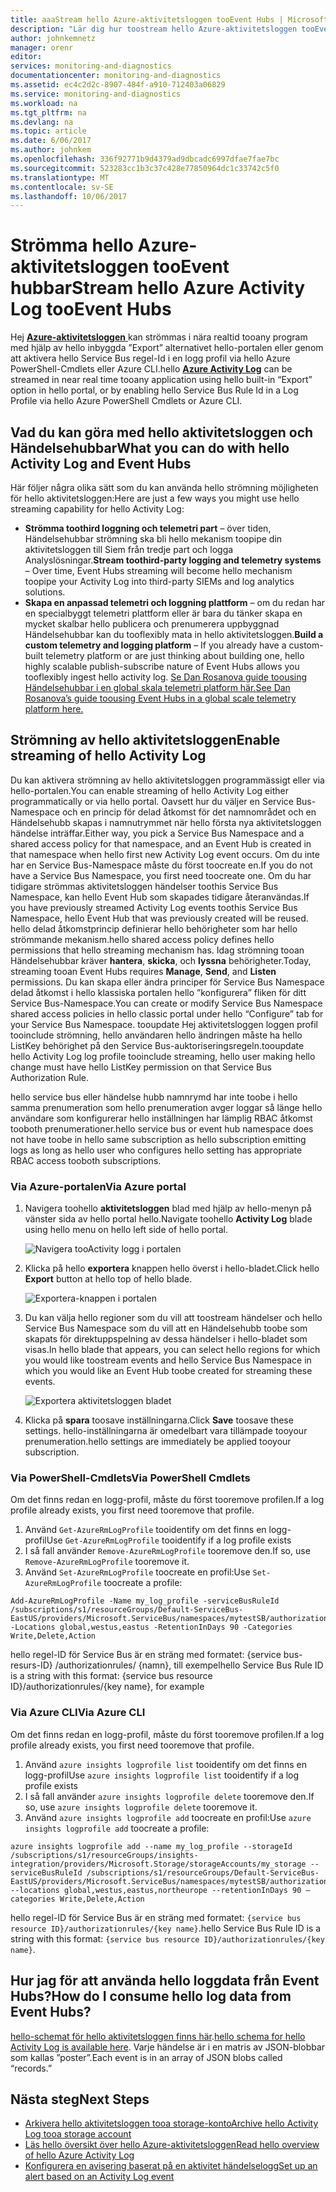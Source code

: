 ```yaml
---
title: aaaStream hello Azure-aktivitetsloggen tooEvent Hubs | Microsoft Docs
description: "Lär dig hur toostream hello Azure-aktivitetsloggen tooEvent Hubs."
author: johnkemnetz
manager: orenr
editor: 
services: monitoring-and-diagnostics
documentationcenter: monitoring-and-diagnostics
ms.assetid: ec4c2d2c-8907-484f-a910-712403a06829
ms.service: monitoring-and-diagnostics
ms.workload: na
ms.tgt_pltfrm: na
ms.devlang: na
ms.topic: article
ms.date: 6/06/2017
ms.author: johnkem
ms.openlocfilehash: 336f92771b9d4379ad9dbcadc6997dfae7fae7bc
ms.sourcegitcommit: 523283cc1b3c37c428e77850964dc1c33742c5f0
ms.translationtype: MT
ms.contentlocale: sv-SE
ms.lasthandoff: 10/06/2017
---
```

# <a name="stream-hello-azure-activity-log-tooevent-hubs"></a><span data-ttu-id="2efb6-103">Strömma hello Azure-aktivitetsloggen tooEvent hubbar</span><span class="sxs-lookup"><span data-stu-id="2efb6-103">Stream hello Azure Activity Log tooEvent Hubs</span></span>
<span data-ttu-id="2efb6-104">Hej [ **Azure-aktivitetsloggen** ](monitoring-overview-activity-logs.md) kan strömmas i nära realtid tooany program med hjälp av hello inbyggda ”Export” alternativet hello-portalen eller genom att aktivera hello Service Bus regel-Id i en logg profil via hello Azure PowerShell-Cmdlets eller Azure CLI.</span><span class="sxs-lookup"><span data-stu-id="2efb6-104">hello [**Azure Activity Log**](monitoring-overview-activity-logs.md) can be streamed in near real time tooany application using hello built-in “Export” option in hello portal, or by enabling hello Service Bus Rule Id in a Log Profile via hello Azure PowerShell Cmdlets or Azure CLI.</span></span>

## <a name="what-you-can-do-with-hello-activity-log-and-event-hubs"></a><span data-ttu-id="2efb6-105">Vad du kan göra med hello aktivitetsloggen och Händelsehubbar</span><span class="sxs-lookup"><span data-stu-id="2efb6-105">What you can do with hello Activity Log and Event Hubs</span></span>
<span data-ttu-id="2efb6-106">Här följer några olika sätt som du kan använda hello strömning möjligheten för hello aktivitetsloggen:</span><span class="sxs-lookup"><span data-stu-id="2efb6-106">Here are just a few ways you might use hello streaming capability for hello Activity Log:</span></span>

* <span data-ttu-id="2efb6-107">**Strömma toothird loggning och telemetri part** – över tiden, Händelsehubbar strömning ska bli hello mekanism toopipe din aktivitetsloggen till Siem från tredje part och logga Analyslösningar.</span><span class="sxs-lookup"><span data-stu-id="2efb6-107">**Stream toothird-party logging and telemetry systems** – Over time, Event Hubs streaming will become hello mechanism toopipe your Activity Log into third-party SIEMs and log analytics solutions.</span></span>
* <span data-ttu-id="2efb6-108">**Skapa en anpassad telemetri och loggning plattform** – om du redan har en specialbyggt telemetri plattform eller är bara du tänker skapa en mycket skalbar hello publicera och prenumerera uppbyggnad Händelsehubbar kan du tooflexibly mata in hello aktivitetsloggen.</span><span class="sxs-lookup"><span data-stu-id="2efb6-108">**Build a custom telemetry and logging platform** – If you already have a custom-built telemetry platform or are just thinking about building one, hello highly scalable publish-subscribe nature of Event Hubs allows you tooflexibly ingest hello activity log.</span></span> [<span data-ttu-id="2efb6-109">Se Dan Rosanova guide toousing Händelsehubbar i en global skala telemetri platform här.</span><span class="sxs-lookup"><span data-stu-id="2efb6-109">See Dan Rosanova’s guide toousing Event Hubs in a global scale telemetry platform here.</span></span>](https://azure.microsoft.com/documentation/videos/build-2015-designing-and-sizing-a-global-scale-telemetry-platform-on-azure-event-Hubs/)

## <a name="enable-streaming-of-hello-activity-log"></a><span data-ttu-id="2efb6-110">Strömning av hello aktivitetsloggen</span><span class="sxs-lookup"><span data-stu-id="2efb6-110">Enable streaming of hello Activity Log</span></span>
<span data-ttu-id="2efb6-111">Du kan aktivera strömning av hello aktivitetsloggen programmässigt eller via hello-portalen.</span><span class="sxs-lookup"><span data-stu-id="2efb6-111">You can enable streaming of hello Activity Log either programmatically or via hello portal.</span></span> <span data-ttu-id="2efb6-112">Oavsett hur du väljer en Service Bus-Namespace och en princip för delad åtkomst för det namnområdet och en Händelsehubb skapas i namnutrymmet när hello första nya aktivitetsloggen händelse inträffar.</span><span class="sxs-lookup"><span data-stu-id="2efb6-112">Either way, you pick a Service Bus Namespace and a shared access policy for that namespace, and an Event Hub is created in that namespace when hello first new Activity Log event occurs.</span></span> <span data-ttu-id="2efb6-113">Om du inte har en Service Bus-Namespace måste du först toocreate en.</span><span class="sxs-lookup"><span data-stu-id="2efb6-113">If you do not have a Service Bus Namespace, you first need toocreate one.</span></span> <span data-ttu-id="2efb6-114">Om du har tidigare strömmas aktivitetsloggen händelser toothis Service Bus Namespace, kan hello Event Hub som skapades tidigare återanvändas.</span><span class="sxs-lookup"><span data-stu-id="2efb6-114">If you have previously streamed Activity Log events toothis Service Bus Namespace, hello Event Hub that was previously created will be reused.</span></span> <span data-ttu-id="2efb6-115">hello delad åtkomstprincip definierar hello behörigheter som har hello strömmande mekanism.</span><span class="sxs-lookup"><span data-stu-id="2efb6-115">hello shared access policy defines hello permissions that hello streaming mechanism has.</span></span> <span data-ttu-id="2efb6-116">Idag strömning tooan Händelsehubbar kräver **hantera**, **skicka**, och **lyssna** behörigheter.</span><span class="sxs-lookup"><span data-stu-id="2efb6-116">Today, streaming tooan Event Hubs requires **Manage**, **Send**, and **Listen** permissions.</span></span> <span data-ttu-id="2efb6-117">Du kan skapa eller ändra principer för Service Bus Namespace delad åtkomst i hello klassiska portalen hello ”konfigurera” fliken för ditt Service Bus-Namespace.</span><span class="sxs-lookup"><span data-stu-id="2efb6-117">You can create or modify Service Bus Namespace shared access policies in hello classic portal under hello “Configure” tab for your Service Bus Namespace.</span></span> <span data-ttu-id="2efb6-118">tooupdate Hej aktivitetsloggen loggen profil tooinclude strömning, hello användaren hello ändringen måste ha hello ListKey behörighet på den Service Bus-auktoriseringsregeln.</span><span class="sxs-lookup"><span data-stu-id="2efb6-118">tooupdate hello Activity Log log profile tooinclude streaming, hello user making hello change must have hello ListKey permission on that Service Bus Authorization Rule.</span></span>

<span data-ttu-id="2efb6-119">hello service bus eller händelse hubb namnrymd har inte toobe i hello samma prenumeration som hello prenumeration avger loggar så länge hello användare som konfigurerar hello inställningen har lämplig RBAC åtkomst tooboth prenumerationer.</span><span class="sxs-lookup"><span data-stu-id="2efb6-119">hello service bus or event hub namespace does not have toobe in hello same subscription as hello subscription emitting logs as long as hello user who configures hello setting has appropriate RBAC access tooboth subscriptions.</span></span>

### <a name="via-azure-portal"></a><span data-ttu-id="2efb6-120">Via Azure-portalen</span><span class="sxs-lookup"><span data-stu-id="2efb6-120">Via Azure portal</span></span>
1. <span data-ttu-id="2efb6-121">Navigera toohello **aktivitetsloggen** blad med hjälp av hello-menyn på vänster sida av hello portal hello.</span><span class="sxs-lookup"><span data-stu-id="2efb6-121">Navigate toohello **Activity Log** blade using hello menu on hello left side of hello portal.</span></span>
   
    ![Navigera tooActivity logg i portalen](./media/monitoring-overview-activity-logs/activity-logs-portal-navigate.png)
2. <span data-ttu-id="2efb6-123">Klicka på hello **exportera** knappen hello överst i hello-bladet.</span><span class="sxs-lookup"><span data-stu-id="2efb6-123">Click hello **Export** button at hello top of hello blade.</span></span>
   
    ![Exportera-knappen i portalen](./media/monitoring-overview-activity-logs/activity-logs-portal-export.png)
3. <span data-ttu-id="2efb6-125">Du kan välja hello regioner som du vill att toostream händelser och hello Service Bus Namespace som du vill att en Händelsehubb toobe som skapats för direktuppspelning av dessa händelser i hello-bladet som visas.</span><span class="sxs-lookup"><span data-stu-id="2efb6-125">In hello blade that appears, you can select hello regions for which you would like toostream events and hello Service Bus Namespace in which you would like an Event Hub toobe created for streaming these events.</span></span>
   
    ![Exportera aktivitetsloggen bladet](./media/monitoring-overview-activity-logs/activity-logs-portal-export-blade.png)
4. <span data-ttu-id="2efb6-127">Klicka på **spara** toosave inställningarna.</span><span class="sxs-lookup"><span data-stu-id="2efb6-127">Click **Save** toosave these settings.</span></span> <span data-ttu-id="2efb6-128">hello-inställningarna är omedelbart vara tillämpade tooyour prenumeration.</span><span class="sxs-lookup"><span data-stu-id="2efb6-128">hello settings are immediately be applied tooyour subscription.</span></span>

### <a name="via-powershell-cmdlets"></a><span data-ttu-id="2efb6-129">Via PowerShell-Cmdlets</span><span class="sxs-lookup"><span data-stu-id="2efb6-129">Via PowerShell Cmdlets</span></span>
<span data-ttu-id="2efb6-130">Om det finns redan en logg-profil, måste du först tooremove profilen.</span><span class="sxs-lookup"><span data-stu-id="2efb6-130">If a log profile already exists, you first need tooremove that profile.</span></span>

1. <span data-ttu-id="2efb6-131">Använd `Get-AzureRmLogProfile` tooidentify om det finns en logg-profil</span><span class="sxs-lookup"><span data-stu-id="2efb6-131">Use `Get-AzureRmLogProfile` tooidentify if a log profile exists</span></span>
2. <span data-ttu-id="2efb6-132">I så fall använder `Remove-AzureRmLogProfile` tooremove den.</span><span class="sxs-lookup"><span data-stu-id="2efb6-132">If so, use `Remove-AzureRmLogProfile` tooremove it.</span></span>
3. <span data-ttu-id="2efb6-133">Använd `Set-AzureRmLogProfile` toocreate en profil:</span><span class="sxs-lookup"><span data-stu-id="2efb6-133">Use `Set-AzureRmLogProfile` toocreate a profile:</span></span>

```
Add-AzureRmLogProfile -Name my_log_profile -serviceBusRuleId /subscriptions/s1/resourceGroups/Default-ServiceBus-EastUS/providers/Microsoft.ServiceBus/namespaces/mytestSB/authorizationrules/RootManageSharedAccessKey -Locations global,westus,eastus -RetentionInDays 90 -Categories Write,Delete,Action
```

<span data-ttu-id="2efb6-134">hello regel-ID för Service Bus är en sträng med formatet: {service bus-resurs-ID} /authorizationrules/ {namn}, till exempel</span><span class="sxs-lookup"><span data-stu-id="2efb6-134">hello Service Bus Rule ID is a string with this format: {service bus resource ID}/authorizationrules/{key name}, for example</span></span> 

### <a name="via-azure-cli"></a><span data-ttu-id="2efb6-135">Via Azure CLI</span><span class="sxs-lookup"><span data-stu-id="2efb6-135">Via Azure CLI</span></span>
<span data-ttu-id="2efb6-136">Om det finns redan en logg-profil, måste du först tooremove profilen.</span><span class="sxs-lookup"><span data-stu-id="2efb6-136">If a log profile already exists, you first need tooremove that profile.</span></span>

1. <span data-ttu-id="2efb6-137">Använd `azure insights logprofile list` tooidentify om det finns en logg-profil</span><span class="sxs-lookup"><span data-stu-id="2efb6-137">Use `azure insights logprofile list` tooidentify if a log profile exists</span></span>
2. <span data-ttu-id="2efb6-138">I så fall använder `azure insights logprofile delete` tooremove den.</span><span class="sxs-lookup"><span data-stu-id="2efb6-138">If so, use `azure insights logprofile delete` tooremove it.</span></span>
3. <span data-ttu-id="2efb6-139">Använd `azure insights logprofile add` toocreate en profil:</span><span class="sxs-lookup"><span data-stu-id="2efb6-139">Use `azure insights logprofile add` toocreate a profile:</span></span>

```
azure insights logprofile add --name my_log_profile --storageId /subscriptions/s1/resourceGroups/insights-integration/providers/Microsoft.Storage/storageAccounts/my_storage --serviceBusRuleId /subscriptions/s1/resourceGroups/Default-ServiceBus-EastUS/providers/Microsoft.ServiceBus/namespaces/mytestSB/authorizationrules/RootManageSharedAccessKey --locations global,westus,eastus,northeurope --retentionInDays 90 –categories Write,Delete,Action
```

<span data-ttu-id="2efb6-140">hello regel-ID för Service Bus är en sträng med formatet: `{service bus resource ID}/authorizationrules/{key name}`.</span><span class="sxs-lookup"><span data-stu-id="2efb6-140">hello Service Bus Rule ID is a string with this format: `{service bus resource ID}/authorizationrules/{key name}`.</span></span>

## <a name="how-do-i-consume-hello-log-data-from-event-hubs"></a><span data-ttu-id="2efb6-141">Hur jag för att använda hello loggdata från Event Hubs?</span><span class="sxs-lookup"><span data-stu-id="2efb6-141">How do I consume hello log data from Event Hubs?</span></span>
<span data-ttu-id="2efb6-142">[hello-schemat för hello aktivitetsloggen finns här](monitoring-overview-activity-logs.md).</span><span class="sxs-lookup"><span data-stu-id="2efb6-142">[hello schema for hello Activity Log is available here](monitoring-overview-activity-logs.md).</span></span> <span data-ttu-id="2efb6-143">Varje händelse är i en matris av JSON-blobbar som kallas ”poster”.</span><span class="sxs-lookup"><span data-stu-id="2efb6-143">Each event is in an array of JSON blobs called “records.”</span></span>

## <a name="next-steps"></a><span data-ttu-id="2efb6-144">Nästa steg</span><span class="sxs-lookup"><span data-stu-id="2efb6-144">Next Steps</span></span>
* [<span data-ttu-id="2efb6-145">Arkivera hello aktivitetsloggen tooa storage-konto</span><span class="sxs-lookup"><span data-stu-id="2efb6-145">Archive hello Activity Log tooa storage account</span></span>](monitoring-archive-activity-log.md)
* [<span data-ttu-id="2efb6-146">Läs hello översikt över hello Azure-aktivitetsloggen</span><span class="sxs-lookup"><span data-stu-id="2efb6-146">Read hello overview of hello Azure Activity Log</span></span>](monitoring-overview-activity-logs.md)
* [<span data-ttu-id="2efb6-147">Konfigurera en avisering baserat på en aktivitet händelselogg</span><span class="sxs-lookup"><span data-stu-id="2efb6-147">Set up an alert based on an Activity Log event</span></span>](insights-auditlog-to-webhook-email.md)

